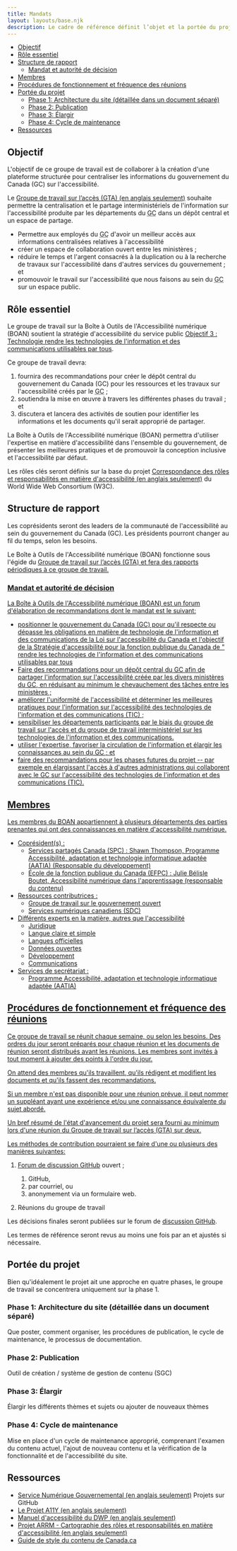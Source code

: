 ```yaml
---
title: Mandats
layout: layouts/base.njk
description: Le cadre de référence définit l’objet et la portée du projet. Il comprend des informations sur la structures du projet, les rôles clés, les membres, le fonctionnement.
---
```


- [Objectif](#objectif)
- [Rôle essentiel](#rôle-essentiel)
- [Structure de rapport](#structure-de-rapport)
  - [Mandat et autorité de décision](#mandat-et-autorité-de-décision)
- [Membres](#membres)
- [Procédures de fonctionnement et fréquence des réunions](#procédures-de-fonctionnement-et-fréquence-des-réunions)
- [Portée du projet](#portée-du-projet)
  - [Phase 1: Architecture du site (détaillée dans un document séparé)](#phase-1-architecture-du-site-détaillée-dans-un-document-séparé)
  - [Phase 2: Publication](#phase-2-publication)
  - [Phase 3: Élargir](#phase-3-élargir)
  - [Phase 4: Cycle de maintenance](#phase-4-cycle-de-maintenance)
- [Ressources](#ressources)

## Objectif

L'objectif de ce groupe de travail est de collaborer à la création d'une plateforme structurée pour centraliser les informations du gouvernement du Canada (<abbr>GC</abbr>) sur l'accessibilité.

Le <a href="/en/about/workinggroups/awg/" hreflang="en">Groupe de travail sur l’accès (<abbr>GTA</abbr>) (en anglais seulement)</a> souhaite permettre la centralisation et le partage interministériels de l'information sur l'accessibilité produite par les départements du <abbr title="gouvernement du Canada">GC</abbr> dans un dépôt central et un espace de partage.

- Permettre aux employés du <abbr title="gouvernement du Canada">GC</abbr> d'avoir un meilleur accès aux informations centralisées relatives à l'accessibilité
- créer un espace de collaboration ouvert entre les ministères ;
- réduire le temps et l'argent consacrés à la duplication ou à la recherche de travaux sur l'accessibilité dans d'autres services du gouvernement ; et
- promouvoir le travail sur l'accessibilité que nous faisons au sein du <abbr title="gouvernement du Canada">GC</abbr> sur un espace public.

## Rôle essentiel

Le groupe de travail sur la Boîte à Outils de l'Accessibilité numérique (<abbr>BOAN</abbr>) soutient la stratégie d'accessibilité du service public [Objectif 3 : Technologie rendre les technologies de l'information et des communications utilisables par tous](https://www.canada.ca/fr/gouvernement/fonctionpublique/mieux-etre-inclusion-diversite-fonction-publique/diversite-equite-matiere-emploi/accessibilite-fonction-publique/strategie-accessibilite-fonction-publique-tdm/strategie-accessibilite-fonction-publique-technologie.html).

Ce groupe de travail devra:

1. fournira des recommandations pour créer le dépôt central du gouvernement du Canada (<abbr>GC</abbr>) pour les ressources et les travaux sur l'accessibilité créés par le <abbr title="gouvernement du Canada">GC</abbr> ;
2. soutiendra la mise en œuvre à travers les différentes phases du travail ; et
3. discutera et lancera des activités de soutien pour identifier les informations et les documents qu'il serait approprié de partager.

La Boîte à Outils de l'Accessibilité numérique (<abbr>BOAN</abbr>) permettra d'utiliser l'expertise en matière d'accessibilité dans l'ensemble du gouvernement, de présenter les meilleures pratiques et de promouvoir la conception inclusive et l'accessibilité par défaut.

Les rôles clés seront définis sur la base du projet <a href="https://www.w3.org/WAI/EO/wiki/ARRM_Project_-_Accessibility_Roles_and_Responsibilities_Mapping" hreflang="en">Correspondance des rôles et responsabilités en matière d'accessibilité (en anglais seulement)</a> du <span lang="en">World Wide Web Consortium (<abbr>W3C</abbr>)</span>.

## Structure de rapport

Les coprésidents seront des leaders de la communauté de l'accessibilité au sein du gouvernement du Canada (<abbr>GC</abbr>). Les présidents pourront changer au fil du temps, selon les besoins.

Le Boîte à Outils de l'Accessibilité numérique (<abbr>BOAN</abbr>) fonctionne sous l'égide du <a href="/en/about/workinggroups/awg/" hreflang="en">Groupe de travail sur l’accès (<abbr>GTA</abbr>) et fera des rapports périodiques à ce groupe de travail.

### Mandat et autorité de décision

La Boîte à Outils de l'Accessibilité numérique (<abbr>BOAN</abbr>) est un forum d'élaboration de recommandations dont le mandat est le suivant:

- positionner le gouvernement du Canada (<abbr>GC</abbr>) pour qu'il respecte ou dépasse les obligations en matière de technologie de l'information et des communications de la Loi sur l'accessibilité du Canada et l'objectif de la Stratégie d'accessibilité pour la fonction publique du Canada de " rendre les technologies de l'information et des communications utilisables par tous
- Faire des recommandations pour un dépôt central du <abbr title="gouvernement du Canada">GC</abbr> afin de partager l'information sur l'accessibilité créée par les divers ministères du <abbr title="gouvernement du Canada">GC</abbr>, en réduisant au minimum le chevauchement des tâches entre les ministères ;
- améliorer l'uniformité de l'accessibilité et déterminer les meilleures pratiques pour l'information sur l'accessibilité des technologies de l'information et des communications (<abbr>TIC</abbr>) ;
- sensibiliser les départements participants par le biais du groupe de travail sur l'accès et du groupe de travail interministériel sur les technologies de l'information et des communications.
- utiliser l'expertise, favoriser la circulation de l'information et élargir les connaissances au sein du <abbr title="gouvernement du Canada">GC</abbr> ; et
- faire des recommandations pour les phases futures du projet -- par exemple en élargissant l'accès à d'autres administrations qui collaborent avec le <abbr title="gouvernement du Canada">GC</abbr> sur l'accessibilité des technologies de l'information et des communications (<abbr>TIC</abbr>).

## Membres

Les membres du <abbr title="Boîte à Outils de l'Accessibilité numérique">BOAN</abbr> appartiennent à plusieurs départements des parties prenantes qui ont des connaissances en matière d'accessibilité numérique.

- Coprésident(s) :
  - Services partagés Canada (<abbr>SPC</abbr>) : Shawn Thompson, Programme Accessibilité, adaptation et technologie informatique adaptée (<abbr>AATIA</abbr>) (Responsable du développement)
  - École de la fonction publique du Canada (<abbr>EFPC</abbr>) : Julie Bélisle Boutet, Accessibilité numérique dans l'apprentissage (responsable du contenu)
- Ressources contributrices :
  - Groupe de travail sur le gouvernement ouvert
  - Services numériques canadiens (<abbr>SDC</abbr>)
- Différents experts en la matière, autres que l'accessibilité
  - Juridique
  - Langue claire et simple
  - Langues officielles
  - Données ouvertes
  - Développement
  - Communications
- Services de secrétariat :
  - Programme Accessibilité, adaptation et technologie informatique adaptée (<abbr>AATIA</abbr>)

## Procédures de fonctionnement et fréquence des réunions

Ce groupe de travail se réunit chaque semaine, ou selon les besoins. Des ordres du jour seront préparés pour chaque réunion et les documents de réunion seront distribués avant les réunions. Les membres sont invités à tout moment à ajouter des points à l'ordre du jour.

On attend des membres qu'ils travaillent, qu'ils rédigent et modifient les documents et qu'ils fassent des recommandations.

Si un membre n'est pas disponible pour une réunion prévue, il peut nommer un suppléant ayant une expérience et/ou une connaissance équivalente du sujet abordé.

Un bref résumé de l'état d'avancement du projet sera fourni au minimum lors d'une réunion du <a href="/en/about/workinggroups/awg/" hreflang="en">Groupe de travail sur l’accès (<abbr>GTA</abbr>) sur deux.

Les méthodes de contribution pourraient se faire d'une ou plusieurs des manières suivantes:

1. Forum de <a href="https://github.com/gc-da11yn/gc-da11yn.github.io/discussions" hreflang="en">discussion GitHub</a> ouvert ;

    1. GitHub,
    2. par courriel, ou
    3. anonymement via un formulaire web.

2. Réunions du groupe de travail

Les décisions finales seront publiées sur le forum de <a href="https://github.com/gc-da11yn/gc-da11yn.github.io/discussions" hreflang="en">discussion GitHub</a>.

Les termes de référence seront revus au moins une fois par an et ajustés si nécessaire.

## Portée du projet

Bien qu'idéalement le projet ait une approche en quatre phases, le groupe de travail se concentrera uniquement sur la phase 1.

### Phase 1: Architecture du site (détaillée dans un document séparé)

Que poster, comment organiser, les procédures de publication, le cycle de maintenance, le processus de documentation.

### Phase 2: Publication

Outil de création / système de gestion de contenu (<abbr>SGC</abbr>)

### Phase 3: Élargir

Élargir les différents thèmes et sujets ou ajouter de nouveaux thèmes

### Phase 4: Cycle de maintenance

Mise en place d'un cycle de maintenance approprié, comprenant l'examen du contenu actuel, l'ajout de nouveau contenu et la vérification de la fonctionnalité et de l'accessibilité du site.

## Ressources

- <a href="https://github.com/alphagov" hreflang="en">Service Numérique Gouvernemental (en anglais seulement)</a> Projets sur GitHub
- <a href="https://www.a11yproject.com/" hreflang="en">Le Projet A11Y (en anglais seulement)</a>
- <a href="https://accessibility-manual.dwp.gov.uk/" hreflang="en">Manuel d'accessibilité du DWP (en anglais seulement)</a>
- <a href="https://www.w3.org/WAI/EO/wiki/ARRM_Project_-_Accessibility_Roles_and_Responsibilities_Mapping" hreflang="en">Projet ARRM - Cartographie des rôles et responsabilités en matière d'accessibilité (en anglais seulement)</a>
- [Guide de style du contenu de Canada.ca](https://www.canada.ca/fr/secretariat-conseil-tresor/services/communications-gouvernementales/guide-redaction-contenu-canada.html)
